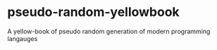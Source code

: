 # pseudo-random-yellowbook
A yellow-book of pseudo random generation of modern programming langauges
